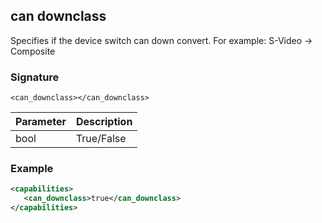 ## can downclass

Specifies if the device switch can down convert. For example: S-Video -\> Composite


### Signature

`<can_downclass></can_downclass>`


| Parameter | Description |
| --- | --- |
| bool | True/False |


### Example

```xml
<capabilities>
   <can_downclass>true</can_downclass>
</capabilities>
```
